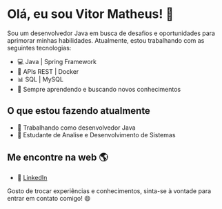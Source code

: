 # Olá, eu sou Vitor Matheus! 👋

Sou um desenvolvedor Java em busca de desafios e oportunidades para aprimorar minhas habilidades. Atualmente, estou trabalhando com as seguintes tecnologias:

- 💻 Java | Spring Framework
- 🚀 APIs REST | Docker
- 📊 SQL | MySQL
- 🌱 Sempre aprendendo e buscando novos conhecimentos

## O que estou fazendo atualmente

- 🏢 Trabalhando como desenvolvedor Java 
- 🌱 Estudante de Analise e Desenvolvimento de Sistemas

## Me encontre na web 🌎

- 💼 [LinkedIn](https://www.linkedin.com/in/vitormatheus/)

Gosto de trocar experiências e conhecimentos, sinta-se à vontade para entrar em contato comigo! 😄


